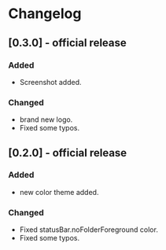 # Changelog


## [0.3.0] - official release

### Added
- Screenshot added.
### Changed
- brand new logo.
- Fixed some typos.


## [0.2.0] - official release

### Added
- new color theme added.
### Changed
- Fixed statusBar.noFolderForeground color.
- Fixed some typos.
